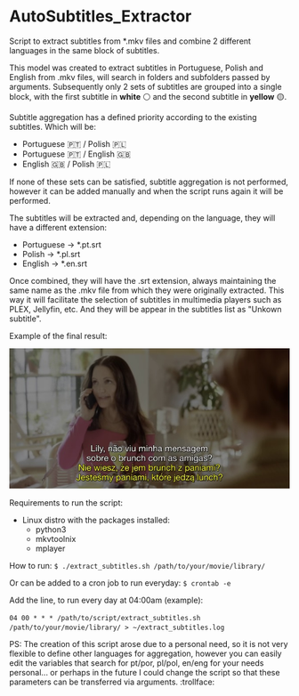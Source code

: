 # AutoSubtitles_Extractor
Script to extract subtitles from *.mkv files and combine 2 different languages in the same block of subtitles.

This model was created to extract subtitles in Portuguese, Polish and English from .mkv files, will search in folders and subfolders passed by arguments.
Subsequently only 2 sets of subtitles are grouped into a single block, with the first subtitle in **white** :white_circle: and the second subtitle in **yellow** :yellow_circle:.

Subtitle aggregation has a defined priority according to the existing subtitles. Which will be:
- Portuguese :portugal: / Polish :poland:
- Portuguese :portugal: / English :uk:
- English :uk: / Polish :poland:

If none of these sets can be satisfied, subtitle aggregation is not performed, however it can be added manually and when the script runs again it will be performed.

The subtitles will be extracted and, depending on the language, they will have a different extension:
- Portuguese -> *.pt.srt
- Polish -> *.pl.srt
- English -> *.en.srt

Once combined, they will have the .srt extension, always maintaining the same name as the .mkv file from which they were originally extracted. This way it will facilitate the selection of subtitles in multimedia players such as PLEX, Jellyfin, etc. And they will be appear in the subtitles list as "Unkown subtitle".

Example of the final result:

![Block Sub example](./vlcsnap-2024-01-21-12h52m22s982.jpeg "example")

Requirements to run the script:
- Linux distro with the packages installed:
    - python3
    - mkvtoolnix
    - mplayer

How to run:
`$ ./extract_subtitles.sh /path/to/your/movie/library/`

Or can be added to a cron job to run everyday:
`$ crontab -e`

Add the line, to run every day at 04:00am (example):

`04 00 * * * /path/to/script/extract_subtitles.sh /path/to/your/movie/library/ > ~/extract_subtitles.log`

PS: The creation of this script arose due to a personal need, so it is not very flexible to define other languages for aggregation, however you can easily edit the variables that search for pt/por, pl/pol, en/eng for your needs personal... or perhaps in the future I could change the script so that these parameters can be transferred via arguments. :trollface: